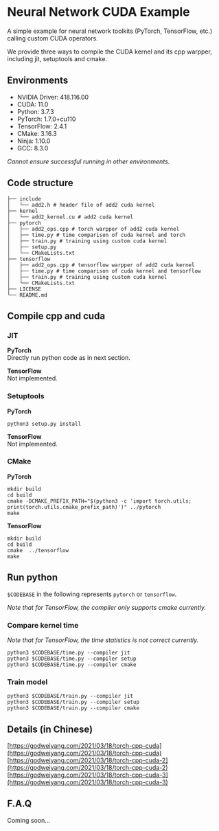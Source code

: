 # Neural Network CUDA Example
A simple example for neural network toolkits (PyTorch, TensorFlow, etc.) calling custom CUDA operators.

We provide three ways to compile the CUDA kernel and its cpp warpper, including jit, setuptools and cmake.

## Environments
* NVIDIA Driver: 418.116.00
* CUDA: 11.0
* Python: 3.7.3
* PyTorch: 1.7.0+cu110
* TensorFlow: 2.4.1
* CMake: 3.16.3
* Ninja: 1.10.0
* GCC: 8.3.0

*Cannot ensure successful running in other environments.*

## Code structure
```shell
├── include
│   └── add2.h # header file of add2 cuda kernel
├── kernel
│   └── add2_kernel.cu # add2 cuda kernel
├── pytorch
│   ├── add2_ops.cpp # torch warpper of add2 cuda kernel
│   ├── time.py # time comparison of cuda kernel and torch
│   ├── train.py # training using custom cuda kernel
│   ├── setup.py
│   └── CMakeLists.txt
├── tensorflow
│   ├── add2_ops.cpp # tensorflow warpper of add2 cuda kernel
│   ├── time.py # time comparison of cuda kernel and tensorflow
│   ├── train.py # training using custom cuda kernel
│   └── CMakeLists.txt
├── LICENSE
└── README.md
```

## Compile cpp and cuda
### JIT
**PyTorch**  
Directly run python code as in next section.

**TensorFlow**  
Not implemented.

### Setuptools
**PyTorch**  
```shell
python3 setup.py install
```

**TensorFlow**  
Not implemented.

### CMake
**PyTorch**  
```shell
mkdir build
cd build
cmake -DCMAKE_PREFIX_PATH="$(python3 -c 'import torch.utils; print(torch.utils.cmake_prefix_path)')" ../pytorch
make
```

**TensorFlow**  
```shell
mkdir build
cd build
cmake  ../tensorflow
make
```

## Run python
`$CODEBASE` in the following represents `pytorch` or `tensorflow`.

*Note that for TensorFlow, the compiler only supports cmake currently.*

### Compare kernel time
*Note that for TensorFlow, the time statistics is not correct currently.*

```shell
python3 $CODEBASE/time.py --compiler jit
python3 $CODEBASE/time.py --compiler setup
python3 $CODEBASE/time.py --compiler cmake
```

### Train model
```shell
python3 $CODEBASE/train.py --compiler jit
python3 $CODEBASE/train.py --compiler setup
python3 $CODEBASE/train.py --compiler cmake
```

## Details (in Chinese)
[https://godweiyang.com/2021/03/18/torch-cpp-cuda](https://godweiyang.com/2021/03/18/torch-cpp-cuda)  
[https://godweiyang.com/2021/03/18/torch-cpp-cuda-2](https://godweiyang.com/2021/03/18/torch-cpp-cuda-2)  
[https://godweiyang.com/2021/03/18/torch-cpp-cuda-3](https://godweiyang.com/2021/03/18/torch-cpp-cuda-3)

## F.A.Q
Coming soon...